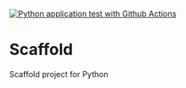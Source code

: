 
[![Python application test with Github Actions](https://github.com/espldev2000/Scaffold/actions/workflows/main.yml/badge.svg)](https://github.com/espldev2000/Scaffold/actions/workflows/main.yml)

# Scaffold
Scaffold project for Python
